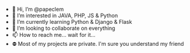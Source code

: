 - 👋 Hi, I’m @papeclem
- 👀 I’m interested in JAVA, PHP, JS & Python
- 🌱 I’m currently learning Python & Django & Flask
- 💞️ I’m looking to collaborate on everything
- 📫 How to reach me... wait for it...
- ⛔ Most of my projects are private. I'm sure you understand my friend

